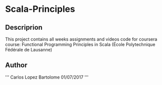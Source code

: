 # Scala-Principles

## Descriprion

This project contains all weeks assignments and videos code for coursera course: Functional Programming Principles in Scala (École Polytechnique Fédérale de Lausanne)

## Author

'''
  Carlos Lopez Bartolome
  01/07/2017
'''
